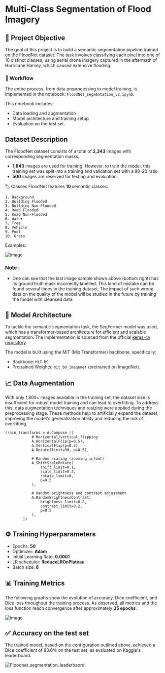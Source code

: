 # Multi-Class Segmentation of Flood Imagery

## 🎯 Project Objective
The goal of this project is to build a semantic segmentation pipeline trained on the FloodNet dataset. The task involves classifying each pixel into one of 10 distinct classes, using aerial drone imagery captured in the aftermath of Hurricane Harvey, which caused extensive flooding.

### 📘 Workflow
The entire process, from data preprocessing to model training, is implemented in the notebook:
`FloodNet_segmentation_v2.ipynb`.

This notebook includes:

- Data loading and augmentation<br>
- Model architecture and training setup<br>
- Evaluation on the test set.
  
## Dataset Description

The FloodNet dataset consists of a total of __2,343__ images with corresponding segmentation masks.

- __1,843__ images are used for training. However, to train the model, this training set was split into a training and validation set with a 80-20 ratio<br>
- __500__ images are reserved for testing and evaluation.

🏷️ Classes
FloodNet features __10__ semantic classes:
```
1. Background  
2. Building Flooded  
3. Building Non-Flooded  
4. Road Flooded  
5. Road Non-Flooded  
6. Water  
7. Tree  
8. Vehicle  
9. Pool  
10. Grass
```
Examples:<br>

![image](https://github.com/user-attachments/assets/6461d545-a1a9-4191-ab2b-f2b9fd1c608f)



### Note :

- One can see that the last image sample shown above (bottom right) has its ground truth mask incorrectly labelled. This kind of mistake can be found several times in the training dataset.
The impact of such wrong data on the quality of the model will be studied in the future by training the model with cleansed data.  

## 🧠 Model Architecture

To tackle the semantic segmentation task, the SegFormer model was used, which has a transformer-based architecture for efficient and scalable segmentation.
The implementation is sourced from the official [keras-cv repository](https://github.com/keras-team/keras-cv).

The model is built using the MiT (Mix Transformer) backbone, specifically:

- Backbone: `MiT-B0`<br>
- Pretrained Weights: `mit_b0_imagenet` (pretrained on ImageNet).

## 📈 Data Augmentation

With only 1,800+ images available in the training set, the dataset size is insufficient for robust model training and can lead to overfitting. To address this, data augmentation techniques and resizing were applied during the preprocessing stage. These methods help to artificially expand the dataset, improving the model's generalization ability and reducing the risk of overfitting.

```
train_transforms = A.Compose ([
            # Horizontal/vertical flipping
            A.HorizontalFlip(p=0.5),
            A.VerticalFlip(p=0.5),  
            A.Rotate(limit=90, p=0.5),

            # Random scaling (zooming in/out)
            A.ShiftScaleRotate(
                shift_limit=0.1,   
                scale_limit=0.2,   
                rotate_limit=0,    
                p=0.5              
            ),

            # Random brightness and contrast adjustment
            A.RandomBrightnessContrast(
                brightness_limit=0.2,  
                contrast_limit=0.2,    
                p=0.5
            ),
        ])
 ```

## ⚙️ Training Hyperparameters

- Epochs: __50__<br>
- Optimizer: __Adam__<br>
- Initial Learning Rate: __0.0001__<br>
- LR scheduler: __ReduceLROnPlateau__<br>
- Batch size: __8__<br>

## 📊 Training Metrics

The following graphs show the evolution of accuracy, Dice coefficient, and Dice loss throughout the training process. As observed, all metrics and the loss function reach convergence after approximately __35 epochs__.

![image](https://github.com/user-attachments/assets/94cb5a09-64c0-4cc2-988b-6c259ec66823)
    
## ✅ Accuracy on the test set

The trained model, based on the configuration outlined above, achieved a Dice coefficient of 83.6% on the test set, as evaluated on Kaggle's leaderboard.

![Floodnet_segmentation_leaderbaord](https://github.com/user-attachments/assets/53f18eab-bf4e-4b94-9a1f-42afdf393374)

